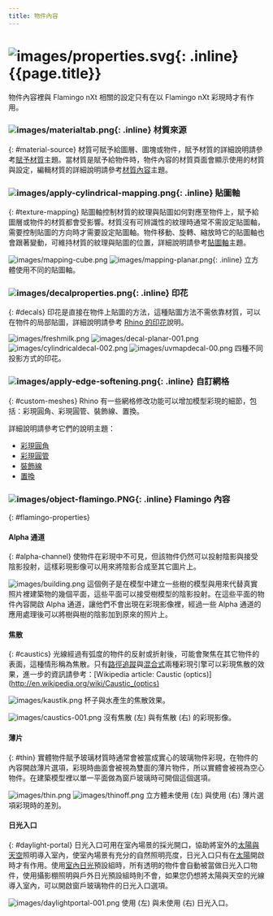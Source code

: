 ```yaml
---
title: 物件內容
---
```


#  ![images/properties.svg](images/properties.svg){: .inline} {{page.title}}
物件內容裡與 Flamingo nXt 相關的設定只有在以 Flamingo nXt 彩現時才有作用。

### ![images/materialtab.png](images/materialtab.png){: .inline} 材質來源
{: #material-source}
材質可賦予給圖層、圖塊或物件，賦予材質的詳細說明請參考[賦予材質](material_assignment.html)主題。當材質是賦予給物件時，物件內容的材質頁面會顯示使用的材質與設定，編輯材質的詳細說明請參考[材質內容](material-type-simple.html)主題。

### ![images/apply-cylindrical-mapping.png](images/apply-cylindrical-mapping.png){: .inline} 貼圖軸
{: #texture-mapping}
貼圖軸控制材質的紋理與貼圖如何對應至物件上，賦予給圖層或物件的材質都會受影響。材質沒有可辨識性的紋理時通常不需設定貼圖軸，需要控制貼圖的方向時才需要設定貼圖軸。物件移動、旋轉、縮放時它的貼圖軸也會跟著變動，可維持材質的紋理與貼圖的位置，詳細說明請參考[貼圖軸](http://docs.mcneel.com/rhino/5/help/zh-tw/index.htm#properties/texturemapping.htm)主題。

![images/mapping-cube.png](images/mapping-cube.png) ![images/mapping-planar.png](images/mapping-planar.png){: .inline}
立方體使用不同的貼圖軸。

### ![images/decalproperties.png](images/decalproperties.png){: .inline} 印花
{: #decals}
印花是直接在物件上貼圖的方法，這種貼圖方法不需依靠材質，可以在物件的局部貼圖，詳細說明請參考 [Rhino 的印花](http://docs.mcneel.com/rhino/5/help/zh-tw/index.htm#properties/decal.htm)說明。

![images/freshmilk.png](images/freshmilk.png) ![images/decal-planar-001.png](images/decal-planar-001.png)
![images/cylindricaldecal-002.png](images/cylindricaldecal-002.png) ![images/uvmapdecal-00.png](images/uvmapdecal-00.png)
四種不同投影方式的印花。

### ![images/apply-edge-softening.png](images/apply-edge-softening.png){: .inline} 自訂網格
{: #custom-meshes}
Rhino 有一些網格修改功能可以增加模型彩現的細節，包括：彩現圓角、彩現圓管、裝飾線、置換。

詳細說明請參考它們的說明主題：

* [彩現圓角](http://docs.mcneel.com/rhino/5/help/zh-tw/index.htm#commands/applyedgesoftening.htm)
* [彩現圓管](http://docs.mcneel.com/rhino/5/help/zh-tw/index.htm#commands/applycurvepiping.htm)
* [裝飾線](http://docs.mcneel.com/rhino/5/help/zh-tw/index.htm#commands/applyshutlining.htm)
* [置換](http://docs.mcneel.com/rhino/5/help/zh-tw/index.htm#commands/applydisplacement.htm)

### ![images/object-flamingo.PNG](images/object-flamingo.PNG){: .inline} Flamingo 內容
{: #flamingo-properties}

#### Alpha 通道
{: #alpha-channel}
使物件在彩現中不可見，但該物件仍然可以投射陰影與接受陰影投射，這樣彩現影像可以用來將陰影合成至其它圖片上。

![images/building.png](images/building.png)
這個例子是在模型中建立一些樹的模型與用來代替真實照片裡建築物的幾個平面，這些平面可以接受樹模型的陰影投射。在這些平面的物件內容開啟 Alpha 通道，讓他們不會出現在彩現影像裡，經過一些 Alpha 通道的應用處理後可以將樹與樹的陰影加到原來的照片上。

#### 焦散
{: #caustics}
光線經過有弧度的物件的反射或折射後，可能會聚焦在其它物件的表面，這種情形稱為焦散。只有[路徑追蹤](render-tab.html#path-tracer)與[混合式](render-tab.html#hybrid)兩種彩現引擎可以彩現焦散的效果，進一步的資訊請參考：[Wikipedia article: Caustic (optics)](http://en.wikipedia.org/wiki/Caustic_(optics)

![images/kaustik.png](images/kaustik.png)
杯子與水產生的焦散效果。

![images/caustics-001.png](images/caustics-001.png)
沒有焦散 (左) 與有焦散 (右) 的彩現影像。

#### 薄片
{: #thin}
實體物件賦予玻璃材質時通常會被當成實心的玻璃物件彩現，在物件的內容開啟薄片選項，彩現時曲面會被視為雙面的薄片物件，所以實體會被視為空心物件。在建築模型裡以單一平面做為窗戶玻璃時可開個這個選項。

![images/thin.png](images/thin.png) ![images/thinoff.png](images/thinoff.png)
立方體未使用 (左) 與使用 (右) 薄片選項彩現時的差別。

#### 日光入口
{: #daylight-portal}
日光入口可用在室內場景的採光開口，協助將室外的[太陽與天空](lighting-tab.html#interior-daylight)照明導入室內，使室內場景有充分的自然照明亮度，日光入口只有在[太陽](sun-and-sky-tabs.html#sun)開啟時才有作用。使用[室內日光](lighting-tab.html#interior-daylight)預設組時，所有透明的物件會自動被當做日光入口物件，使用攝影棚照明與戶外日光預設組時則不會，如果您仍想將太陽與天空的光線導入室內，可以開啟窗戶玻璃物件的日光入口選項。

![images/daylightportal-001.png](images/daylightportal-001.png)
使用 (左) 與未使用 (右) 日光入口。
